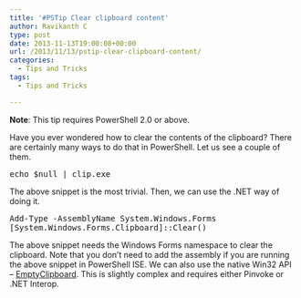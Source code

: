 ```yaml
---
title: '#PSTip Clear clipboard content'
author: Ravikanth C
type: post
date: 2013-11-13T19:00:08+00:00
url: /2013/11/13/pstip-clear-clipboard-content/
categories:
  - Tips and Tricks
tags:
  - Tips and Tricks

---
```

**Note**: This tip requires PowerShell 2.0 or above.

Have you ever wondered how to clear the contents of the clipboard? There are certainly many ways to do that in PowerShell. Let us see a couple of them.

<pre class="brush: powershell; title: ; notranslate" title="">echo $null | clip.exe
</pre>

The above snippet is the most trivial. Then, we can use the .NET way of doing it.

<pre class="brush: powershell; title: ; notranslate" title="">Add-Type -AssemblyName System.Windows.Forms
[System.Windows.Forms.Clipboard]::Clear()
</pre>

The above snippet needs the Windows Forms namespace to clear the clipboard. Note that you don&#8217;t need to add the assembly if you are running the above snippet in PowerShell ISE. We can also use the native Win32 API &#8211; [EmptyClipboard][1]. This is slightly complex and requires either Pinvoke or .NET Interop.

[1]: http://msdn.microsoft.com/en-us/library/windows/desktop/ms649037(v=vs.85).aspx